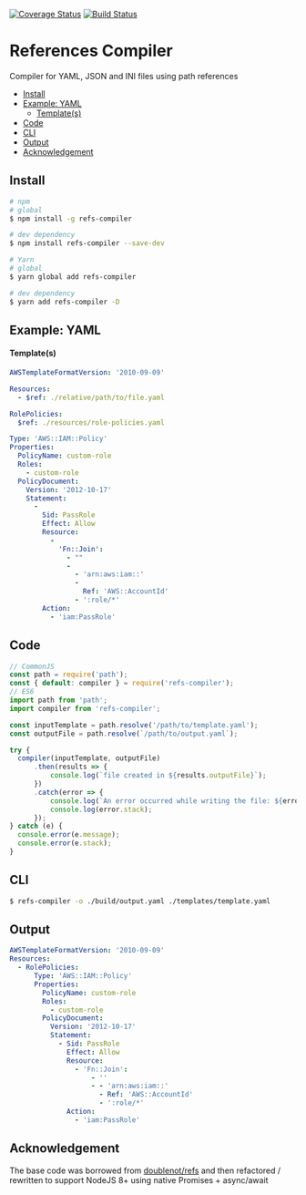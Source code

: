 [![Coverage Status](https://coveralls.io/repos/github/iniva/refs-compiler/badge.svg?branch=master)](https://coveralls.io/github/iniva/refs-compiler?branch=master)
[![Build Status](https://travis-ci.org/iniva/refs-compiler.svg?branch=master)](https://travis-ci.org/iniva/refs-compiler)

# References Compiler <!-- omit in toc -->

Compiler for YAML, JSON and INI files using path references

- [Install](#install)
- [Example: YAML](#example-yaml)
    - [Template(s)](#templates)
- [Code](#code)
- [CLI](#cli)
- [Output](#output)
- [Acknowledgement](#acknowledgement)

## Install

```bash
# npm
# global
$ npm install -g refs-compiler

# dev dependency
$ npm install refs-compiler --save-dev

# Yarn
# global
$ yarn global add refs-compiler

# dev dependency
$ yarn add refs-compiler -D
```

## Example: YAML

#### Template(s)
```yaml
AWSTemplateFormatVersion: '2010-09-09'

Resources:
  - $ref: ./relative/path/to/file.yaml
```

```yaml
RolePolicies:
  $ref: ./resources/role-policies.yaml
```

```yaml
Type: 'AWS::IAM::Policy'
Properties:
  PolicyName: custom-role
  Roles:
    - custom-role
  PolicyDocument:
    Version: '2012-10-17'
    Statement:
      -
        Sid: PassRole
        Effect: Allow
        Resource:
          -
            'Fn::Join':
              - ""
              -
                - 'arn:aws:iam::'
                -
                  Ref: 'AWS::AccountId'
                - ':role/*'
        Action:
          - 'iam:PassRole'
```

## Code
```javascript
// CommonJS
const path = require('path');
const { default: compiler } = require('refs-compiler');
// ES6
import path from 'path';
import compiler from 'refs-compiler';

const inputTemplate = path.resolve('/path/to/template.yaml');
const outputFile = path.resolve(`/path/to/output.yaml`);

try {
  compiler(inputTemplate, outputFile)
      .then(results => {
          console.log(`file created in ${results.outputFile}`);
      })
      .catch(error => {
          console.log(`An error occurred while writing the file: ${error.message}`);
          console.log(error.stack);
      });
} catch (e) {
  console.error(e.message);
  console.error(e.stack);
}
```

## CLI
```bash
$ refs-compiler -o ./build/output.yaml ./templates/template.yaml
```

## Output
```yaml
AWSTemplateFormatVersion: '2010-09-09'
Resources:
  - RolePolicies:
      Type: 'AWS::IAM::Policy'
      Properties:
        PolicyName: custom-role
        Roles:
          - custom-role
        PolicyDocument:
          Version: '2012-10-17'
          Statement:
            - Sid: PassRole
              Effect: Allow
              Resource:
                - 'Fn::Join':
                    - ''
                    - - 'arn:aws:iam::'
                      - Ref: 'AWS::AccountId'
                      - ':role/*'
              Action:
                - 'iam:PassRole'
```

## Acknowledgement

The base code was borrowed from [doublenot/refs](https://github.com/doublenot/refs) and then refactored / rewritten to support NodeJS 8+ using native Promises + async/await